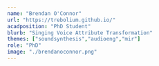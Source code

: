 ```yaml
---
name: "Brendan O'Connor"
url: "https://trebolium.github.io/"
acadposition: "PhD Student"
blurb: "Singing Voice Attribute Transformation"
themes: ["soundsynthesis","audioeng","mir"]
role: "PhD"
image: "./brendanoconnor.png"
---
```


